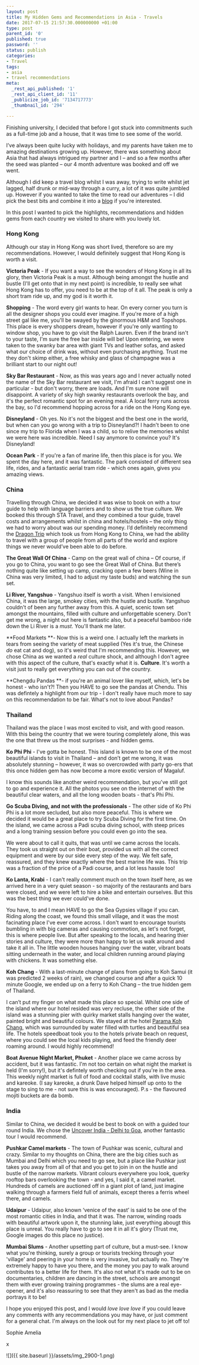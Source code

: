 ```yaml
---
layout: post
title: My Hidden Gems and Recommendations in Asia - Travels
date: 2017-07-15 21:57:30.000000000 +01:00
type: post
parent_id: '0'
published: true
password: ''
status: publish
categories:
- Travel
tags:
- asia
- travel recommendations
meta:
  _rest_api_published: '1'
  _rest_api_client_id: '11'
  _publicize_job_id: '7134717773'
  _thumbnail_id: '294'

---
```


Finishing university, I decided that before I got stuck into commitments such as a full-time job and a house, that it was time to see some of the world.

I’ve always been quite lucky with holidays, and my parents have taken me to amazing destinations growing up. However, there was something about Asia that had always intrigued my partner and I – and so a few months after the seed was planted – our 4 month adventure was booked and off we went.

Although I did keep a travel blog whilst I was away, trying to write whilst jet lagged, half drunk or mid-way through a curry, a lot of it was quite jumbled up. However if you wanted to take the time to read our adventures – I did pick the best bits and combine it into a [blog](https://www.dropbox.com/sh/chs4kxvcnr690xu/AAAjuaWO4EqlfLxI6JCbAqOba?dl=0) if you're interested.

In this post I wanted to pick the highlights, recommendations and hidden gems from each country we visited to share with you lovely lot.

### Hong Kong

Although our stay in Hong Kong was short lived, therefore so are my recommendations. However, I would definitely suggest that Hong Kong is worth a visit.

**Victoria Peak** - If you want a way to see the wonders of Hong Kong in all its glory, then Victoria Peak is a must. Although being amongst the hustle and bustle (I'll get onto that in my next point) is incredible, to really see what Hong Kong has to offer, you need to be at the top of it all. The peak is only a short tram ride up, and my god is it worth it.

**Shopping** - The word every girl wants to hear. On every corner you turn is all the designer shops you could ever imagine. If you're more of a high street gal like me, you'll be swayed by the ginormous H&M and Topshops. This place is every shoppers dream, however if you're only wanting to window shop, you have to go visit the Ralph Lauren. Even if the brand isn't to your taste, I'm sure the free bar inside will be! Upon entering, we were taken to the swanky bar area with giant TVs and leather sofas, and asked what our choice of drink was, without even purchasing anything. Trust me they don't skimp either, a free whisky and glass of champagne was a brilliant start to our night out!

**Sky Bar Restaurant** - Now, as this was years ago and I never actually noted the name of the Sky Bar restaurant we visit, I'm afraid I can't suggest one in particular - but don't worry, there are loads. And I'm sure none will disappoint. A variety of sky high swanky restaurants overlook the bay, and it's the perfect romantic spot for an evening meal. A local ferry runs across the bay, so I'd recommend hopping across for a ride on the Hong Kong eye.

**Disneyland** - Oh yes. No it's not the biggest and the best one in the world, but when can you go wrong with a trip to Disneyland?! I hadn't been to one since my trip to Florida when I was a child, so to relive the memories whilst we were here was incredible. Need I say anymore to convince you? It's Disneyland!

**Ocean Park** - If you're a fan of marine life, then this place is for you. We spent the day here, and it was fantastic. The park consisted of different sea life, rides, and a fantastic aerial tram ride - which ones again, gives you amazing views.

### China

Travelling through China, we decided it was wise to book on with a tour guide to help with language barriers and to show us the true culture. We booked this through STA Travel, and they combined a tour guide, travel costs and arrangements whilst in china and hotels/hostels – the only thing we had to worry about was our spending money. I’d definitely recommend the [Dragon Trip](http://www.statravel.co.uk/tour-details.htm?tourCode=STHKGHKG) which took us from Hong Kong to China, we had the ability to travel with a group of people from all parts of the world and explore things we never would’ve been able to do before.

**The Great Wall Of China** - Camp on the great wall of china – Of course, if you go to China, you want to go see the Great Wall of China. But there’s nothing quite like setting up camp, cracking open a few beers (Wine in China was very limited, I had to adjust my taste buds) and watching the sun set.

**Li River, Yangshuo** - Yangshuo itself is worth a visit. When I envisioned China, it was the large, smokey cities, with the hustle and bustle. Yangshuo couldn't of been any further away from this. A quiet, scenic town set amongst the mountains, filled with culture and unforgettable scenery. Don't get me wrong, a night out here is fantastic also, but a peaceful bamboo ride down the Li River is a <i>must</i>. You'll thank me later.

**Food Markets **- Now this is a weird one. I actually left the markets in tears from seeing the variety of meat supplied (Yes it's true, the Chinese *do* eat cat and dog), so it's weird that I'm recommending this. However, we chose China as we wanted a *real* culture shock, and although I don't agree with this aspect of the culture, that's exactly what it is. **Culture**. It's worth a visit just to really get everything you can out of the country.

**Chengdu Pandas **- if you're an animal lover like myself, which, let's be honest - who isn't?! Then you HAVE to go see the pandas at Chendu. This was defintely a highlight from our trip - I don't really have much more to say on this recommendation to be fair. What's not to love about Pandas?

### Thailand

Thailand was the place I was most excited to visit, and with good reason. With this being the country that we were touring completely alone, this was the one that threw us the most surprises - and hidden gems.

**Ko Phi Phi** - I've gotta be honest. This island is known to be one of the most beautiful islands to visit in Thailand – and don’t get me wrong, it was absolutely stunning – however, it was so overcrowded with party go-ers that this once hidden gem has now become a more exotic version of Magaluf.

I know this sounds like another weird recommendation, but you've still got to go and experience it. All the photos you see on the internet of with the beautiful clear waters, and all the long wooden boats - that's Phi Phi.

**Go Scuba Diving, and not with the professionals** - The other side of Ko Phi Phi is a lot more secluded, but also more peaceful. This is where we decided it would be a great place to try Scuba Diving for the first time. On the island, we came across a Padi scuba diving school, with steep prices and a long training session before you could even go into the sea.

We were about to call it quits, that was until we came across the locals. They took us straight out on their boat, provided us with all the correct equipment and were by our side every step of the way. We felt safe, reassured, and they knew exactly where the best marine life was. This trip was a fraction of the price of a Padi course, and a lot less hassle too!

**Ko Lanta, Krabi** - I can't really comment much on the town itself here, as we arrived here in a very quiet season - so majority of the restaurants and bars were closed, and we were left to hire a bike and entertain ourselves. But this was the best thing we ever could've done.

You have, to and I mean HAVE to go the Sea Gypsies village if you can. Riding along the coast, we found this small village, and it was the most facinating place I've ever come across. I don't want to encourage tourists bumbling in with big cameras and causing commotion, as let's not forget, this is where people live. But after speaking to the locals, and hearing thier stories and culture, they were more than happy to let us walk around and take it all in. The little wooden houses hanging over the water, vibrant boats sitting underneath in the water, and local children running around playing with chickens. It was something else.

**Koh Chang** - With a last-minute change of plans from going to Koh Samui (it was predicted 2 weeks of rain), we changed course and after a quick 10 minute Google, we ended up on a ferry to Koh Chang – the true hidden gem of Thailand.

I can’t put my finger on what made this place so special. Whilst one side of the island where our hotel resided was very recluse, the other side of the island was a stunning pier with quirky market stalls hanging over the water, painted bright and beautiful colours. We stayed at the hotel [Parama Koh Chang](http://www.paramakohchang.com/), which was surrounded by water filled with turtles and beautiful sea life. The hotels speedboat took you to the hotels private beach on request, where you could see the local kids playing, and feed the friendly deer roaming around. I would highly recommend!

**Boat Avenue Night Market, Phuket** - Another place we came across by accident, but it was fantastic. I'm not too certain on what night the market is held (I'm sorry!), but it's defintely worth checking out if you're in the area. This weekly night market is full of food and cocktail stalls, with live music and kareoke. (I say kareoke, a drunk Dave helped himself up onto to the stage to sing to me - not sure this is was encouraged). P.s - the flavoured mojiti buckets are da bomb.

### India

Similar to China, we decided it would be best to book on with a guided tour round India. We chose the [Uncover India - Delhi to Goa](http://tours.statravel.co.uk/trip/uncover-india-delhi-to-goa-gaahuh), another fantastic tour I would recommend.

**Pushkar Camel markets** - The town of Pushkar was scenic, cultural and crazy. Similar to my thoughts on China, there are the big cities such as Mumbai and Delhi which you need to go see, but a place like Pushkar just takes you away from all of that and you get to join in on the hustle and bustle of the narrow markets. Vibrant colours everywhere you look, querky rooftop bars overlooking the town - and yes, I said it, a camel market. Hundreds of camels are auctioned off in a giant plot of land, just imagine walking through a farmers field full of animals, except theres a ferris wheel there, and camels.

**Udaipur** - Udaipur, also known ‘venice of the east’ is said to be one of the most romantic cities in India, and that it was. The narrow, winding roads with beautiful artwork upon it, the stunning lake, just everything abougt this place is unreal. You really have to go to see it in all it's glory (Trust me, Google images do this place no justice).

**Mumbai Slums** - Another upsetting part of culture, but a must-see. I know what you're thinking, surely a group or tourists trecking through your 'village' and peering in your home is very invasive, but actually no. They're extremely happy to have you there, and the money you pay to walk around contributes to a better life for them. It's also not what it's made out to be on documentaries, children are dancing in the street, schools are amongst them with ever growing training programmes - the slums are a real eye-opener, and it's also reassuring to see that they aren't as bad as the media portrays it to be!

I hope you enjoyed this post, and I would *love love love* if you could leave any comments with any recommendations you may have, or just comment for a general chat. I'm always on the look out for my next place to jet off to!

Sophie Amelia

x

![]({{ site.baseurl }}/assets/img_2900-1.png)
